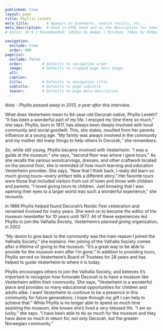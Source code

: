 ```yaml
---
published: true
layout: page
title: Phyllis Leseth
meta_title:        # Appears on bookmarks, search results, etc...
meta_description:  # Used in HTML head and as the description for some search engines
# Ratio: 16:9 | Recommended: 1492px by 840px | Minimum: 746px by 420px

navigation:
  exclude: true
  order: 900
pagelist:
  exclude: false
  order:         # Defaults to navigation order  
  image:         # Defaults to cropped page hero image
  alt:
  caption:
  title:         # Defaults to navigation title
  subtitle:      # Defaults to page subtitle
  teaser:        # Defaults to page meta-description
---
```

_Note - Phyllis passed away in 2013, a year after this interview._

What does Vesterheim mean to 94-year-old Decorah native, Phyllis Leseth? “It has been a wonderful part of my life. I enjoyed my time there so much,” she says. Phyllis, born in 1917, has always been deeply involved with local community and social goodwill. This, she states, resulted from her parents influence at a young age. “My family was always involved in the community and my mother did many things to help others in Decorah,” she remembers. 

So, while still young, Phyllis became involved with Vesterheim. “I was a guide at the museum,” she says, “second floor was where I gave tours.” As she recalls the various woodcarvings, dresses, and other craftwork located on the second floor, she is reminded of how much learning and education Vesterheim provides. She says, “Now that I think back, I really did learn so much giving tours—every artifact tells a different story.” Her favorite tours were those that included visitors from out of town and those with children and parents. “I loved giving tours to children. Just knowing that I was opening their eyes to a larger world was such a wonderful experience,” she recounts.

In 1966 Phyllis helped found Decorah’s Nordic Fest celebration and remained involved for many years. She went on to become the editor of the museum newsletter for 10 years until 1977.  All of these experiences led Phyllis to join the Valhalla Society, Vesterheim’s planned giving organization, in 2002.

“My desire to give back to the community was the main reason I joined the Valhalla Society,” she explains. Her joining of the Valhalla Society comes after a lifetime of giving to the museum. “It’s a great way to be able to provide for the museum even after I’m gone.” In addition to providing tours, Phyllis served on Vesterheim’s Board of Trustees for 28 years and has helped to guide Vesterheim to where it is today.

Phyllis encourages others to join the Valhalla Society, and believes it’s important to recognize how fortunate Decorah is to have a museum like Vesterheim within their community. She says, “Vesterheim is a wonderful place and provides so many educational opportunities for children and adults alike. I want Vesterheim to continue to be a presence in this community for future generations. I hope through my gift I can help to achieve that.” While Phyllis is no longer able to spend as much time assisting the museum, she knows she’s lived a very blessed life. “I am so lucky,” she says. “I have been able to do so much for the museum and they have done so much in return for, not only Decorah, but the greater Norwegian community.”